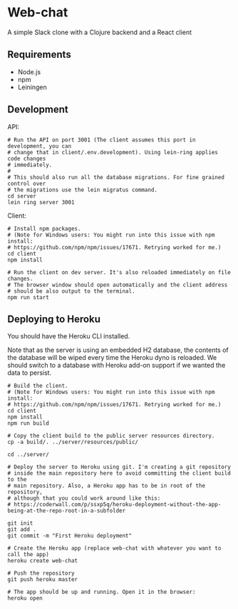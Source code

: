 # Web-chat

A simple Slack clone with a Clojure backend and a React client

## Requirements

- Node.js
- npm
- Leiningen

## Development

API:
```
# Run the API on port 3001 (The client assumes this port in development, you can
# change that in client/.env.development). Using lein-ring applies code changes
# immediately.
#
# This should also run all the database migrations. For fine grained control over
# the migrations use the lein migratus command. 
cd server
lein ring server 3001
```

Client:
```
# Install npm packages.
# (Note for Windows users: You might run into this issue with npm install:
# https://github.com/npm/npm/issues/17671. Retrying worked for me.)
cd client
npm install

# Run the client on dev server. It's also reloaded immediately on file changes.
# The browser window should open automatically and the client address
# should be also output to the terminal.
npm run start

```

## Deploying to Heroku

You should have the Heroku CLI installed.

Note that as the server is using an embedded H2 database, the contents of
the database will be wiped every time the Heroku dyno is reloaded.
We should switch to a database with Heroku add-on support if we wanted
the data to persist.
 
```
# Build the client.
# (Note for Windows users: You might run into this issue with npm install:
# https://github.com/npm/npm/issues/17671. Retrying worked for me.)
cd client
npm install
npm run build

# Copy the client build to the public server resources directory.
cp -a build/. ../server/resources/public/

cd ../server/

# Deploy the server to Heroku using git. I'm creating a git repository
# inside the main repository here to avoid committing the client build to the
# main repository. Also, a Heroku app has to be in root of the repository,
# although that you could work around like this:
# https://coderwall.com/p/ssxp5q/heroku-deployment-without-the-app-being-at-the-repo-root-in-a-subfolder

git init
git add .
git commit -m "First Heroku deployment"

# Create the Heroku app (replace web-chat with whatever you want to call the app)
heroku create web-chat

# Push the repository
git push heroku master

# The app should be up and running. Open it in the browser:
heroku open
```
